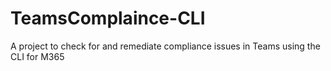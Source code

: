 # TeamsComplaince-CLI
A project to check for and remediate compliance issues in Teams using the CLI for M365
